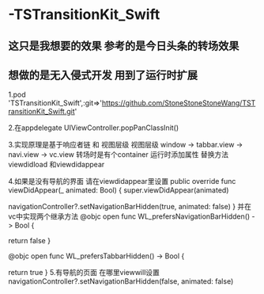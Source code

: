 # -TSTransitionKit_Swift

## 这只是我想要的效果  参考的是今日头条的转场效果

## 想做的是无入侵式开发 用到了运行时扩展

1.pod 'TSTransitionKit_Swift',:git=>'https://github.com/StoneStoneStoneWang/TSTransitionKit_Swift.git'

2.在appdelegate UIViewController.popPanClassInit()

3.实现原理是基于响应者链 和 视图层级
视图层级  window -> tabbar.view -> navi.view -> vc.view 转场时是有个container 
运行时添加属性 替换方法 viewdidload 和viewdidappear

4.如果是没有导航的界面 请在viewdidappear里设置
public override func viewDidAppear(_ animated: Bool) {
super.viewDidAppear(animated)

navigationController?.setNavigationBarHidden(true, animated: false)
}
并在vc中实现两个继承方法
@objc open func WL_prefersNavigationBarHidden() -> Bool {

return false
}

@objc open func WL_prefersTabbarHidden() -> Bool {

return true
}
5.有导航的页面 在哪里viewwill设置  navigationController?.setNavigationBarHidden(false, animated: false)
